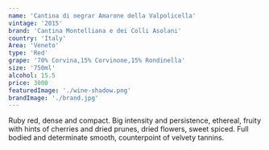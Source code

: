 ```yaml
---
name: 'Cantina di negrar Amarone della Valpolicella'
vintage: '2015'
brand: 'Cantina Montelliana e dei Colli Asolani'
country: 'Italy'
Area: 'Veneto'
type: 'Red'
grape: '70% Corvina,15% Corvinone,15% Rondinella'
size: '750ml'
alcohol: 15.5
price: 3000
featuredImage: './wine-shadow.png'
brandImage: './brand.jpg'
---
```


Ruby red, dense and compact. Big intensity and persistence, ethereal,
fruity with hints of cherries and dried
prunes, dried flowers, sweet spiced. Full bodied and determinate smooth,
counterpoint of velvety tannins.

